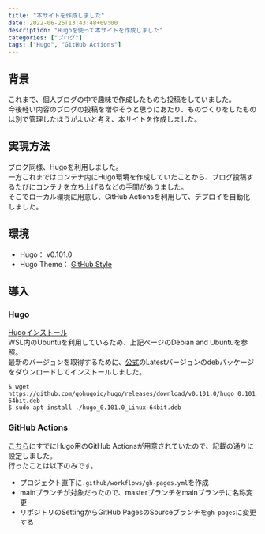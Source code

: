 ```yaml
---
title: "本サイトを作成しました"
date: 2022-06-26T13:43:48+09:00
description: "Hugoを使って本サイトを作成しました"
categories: ["ブログ"]
tags: ["Hugo", "GitHub Actions"]
---
```


## 背景
これまで、個人ブログの中で趣味で作成したものも投稿をしていました。  
今後軽い内容のブログの投稿を増やそうと思うにあたり、ものづくりをしたものは別で管理したほうがよいと考え、本サイトを作成しました。

## 実現方法
ブログ同様、Hugoを利用しました。  
一方これまではコンテナ内にHugo環境を作成していたことから、ブログ投稿するたびにコンテナを立ち上げるなどの手間がありました。  
そこでローカル環境に用意し、GitHub Actionsを利用して、デプロイを自動化しました。

## 環境
- Hugo： v0.101.0
- Hugo Theme： [GitHub Style](https://github.com/MeiK2333/github-style)

## 導入
### Hugo
[Hugoインストール](https://gohugo.io/getting-started/installing/)  
WSL内のUbuntuを利用しているため、上記ページのDebian and Ubuntuを参照。  
最新のバージョンを取得するために、[公式](https://github.com/gohugoio/hugo/releases)のLatestバージョンのdebパッケージをダウンロードしてインストールしました。

```shell
$ wget https://github.com/gohugoio/hugo/releases/download/v0.101.0/hugo_0.101.0_Linux-64bit.deb
$ sudo apt install ./hugo_0.101.0_Linux-64bit.deb
```

### GitHub Actions
[こちら](https://github.com/peaceiris/actions-hugo)にすでにHugo用のGitHub Actionsが用意されていたので、記載の通りに設定しました。  
行ったことは以下のみです。
- プロジェクト直下に`.github/workflows/gh-pages.yml`を作成
- mainブランチが対象だったので、masterブランチをmainブランチに名称変更
- リポジトリのSettingからGitHub PagesのSourceブランチを`gh-pages`に変更する